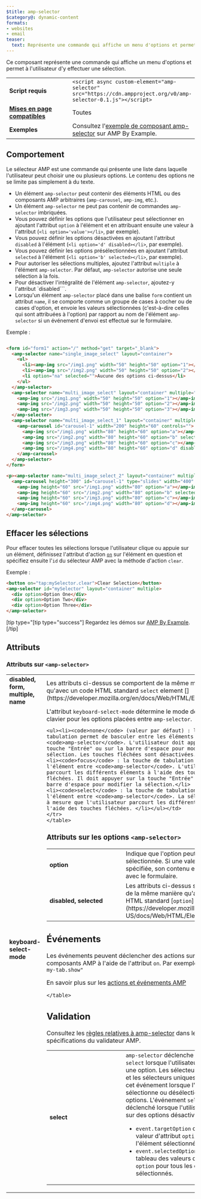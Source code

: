 ```yaml
---
$title: amp-selector
$category@: dynamic-content
formats:
- websites
- email
teaser:
  text: Représente une commande qui affiche un menu d'options et permet à l'utilisateur d'y effectuer une sélection.
---
```




<!--
       Copyright 2016 The AMP HTML Authors. All Rights Reserved.

       Licensed under the Apache License, Version 2.0 (the "License");
     you may not use this file except in compliance with the License.
     You may obtain a copy of the License at

     http://www.apache.org/licenses/LICENSE-2.0

     Unless required by applicable law or agreed to in writing, software
     distributed under the License is distributed on an "AS-IS" BASIS,
     WITHOUT WARRANTIES OR CONDITIONS OF ANY KIND, either express or implied.
     See the License for the specific language governing permissions and
     limitations under the License.
-->



Ce composant représente une commande qui affiche un menu d'options et permet à l'utilisateur d'y effectuer une sélection.

<table>
  <tr>
    <td class="col-fourty" width="40%"><strong>Script requis</strong></td>
    <td><code>&lt;script async custom-element="amp-selector" src="https://cdn.ampproject.org/v0/amp-selector-0.1.js">&lt;/script></code></td>
  </tr>
  <tr>
    <td class="col-fourty"><strong><a href="../../../documentation/guides-and-tutorials/develop/style_and_layout/control_layout.md">Mises en page compatibles</a></strong></td>
    <td>Toutes</td>
  </tr>
  <tr>
    <td class="col-fourty"><strong>Exemples</strong></td>
    <td>Consultez l'<a href="https://ampbyexample.com/components/amp-selector/">exemple de composant amp-selector</a> sur AMP By Example.</td>
  </tr>
</table>


## Comportement <a name="behavior"></a>

Le sélecteur AMP est une commande qui présente une liste dans laquelle l'utilisateur peut choisir une ou plusieurs options. Le contenu des options ne se limite pas simplement à du texte.

* Un élément `amp-selector` peut contenir des éléments HTML ou des composants AMP arbitraires (`amp-carousel`, `amp-img`, etc.).
* Un élément `amp-selector` ne peut pas contenir de commandes `amp-selector` imbriquées.
* Vous pouvez définir les options que l'utilisateur peut sélectionner en ajoutant l'attribut `option` à l'élément et en attribuant ensuite une valeur à l'attribut (`<li option='value'></li>`, par exemple).
* Vous pouvez définir les options désactivées en ajoutant l'attribut `disabled` à l'élément (`<li option='d' disabled></li>`, par exemple).
* Vous pouvez définir les options présélectionnées en ajoutant l'attribut `selected` à l'élément (`<li option='b' selected></li>`, par exemple).
* Pour autoriser les sélections multiples, ajoutez l'attribut `multiple` à l'élément `amp-selector`.  Par défaut, `amp-selector` autorise une seule sélection à la fois.
* Pour désactiver l'intégralité de l'élément `amp-selector`, ajoutez-y l'attribut `disabled```.
* Lorsqu'un élément `amp-selector` placé dans une balise `form` contient un attribut `name`, il se comporte comme un groupe de cases à cocher ou de cases d'option, et envoie les valeurs sélectionnées (c'est-à-dire celles qui sont attribuées à l'option) par rapport au nom de l'élément `amp-selector` si un événement d'envoi est effectué sur le formulaire.

Exemple :

```html

<form id="form1" action="/" method="get" target="_blank">
  <amp-selector name="single_image_select" layout="container">
    <ul>
      <li><amp-img src="/img1.png" width="50" height="50" option="1"></amp-img></li>
      <li><amp-img src="/img2.png" width="50" height="50" option="2"></amp-img></li>
      <li option="na" selected="">Aucune des options ci-dessus</li>
    </ul>
  </amp-selector>
  <amp-selector name="multi_image_select" layout="container" multiple="">
    <amp-img src="/img1.png" width="50" height="50" option="1"></amp-img>
    <amp-img src="/img2.png" width="50" height="50" option="2"></amp-img>
    <amp-img src="/img3.png" width="50" height="50" option="3"></amp-img>
  </amp-selector>
  <amp-selector name="multi_image_select_1" layout="container" multiple="">
    <amp-carousel id="carousel-1" width="200" height="60" controls="">
      <amp-img src="/img1.png" width="80" height="60" option="a"></amp-img>
      <amp-img src="/img2.png" width="80" height="60" option="b" selected=""></amp-img>
      <amp-img src="/img3.png" width="80" height="60" option="c"></amp-img>
      <amp-img src="/img4.png" width="80" height="60" option="d" disabled=""></amp-img>
    </amp-carousel>
  </amp-selector>
</form>

<p><amp-selector name="multi_image_select_2" layout="container" multiple="" form="form1">
  <amp-carousel height="300" id="carousel-1" type="slides" width="400" controls="">
    <amp-img height="60" src="/img1.png" width="80" option="a"></amp-img>
    <amp-img height="60" src="/img2.png" width="80" option="b" selected=""></amp-img>
    <amp-img height="60" src="/img3.png" width="80" option="c"></amp-img>
    <amp-img height="60" src="/img4.png" width="80" option="d"></amp-img>
  </amp-carousel>
</amp-selector>
```

## Effacer les sélections <a name="clearing-selections"></a>

Pour effacer toutes les sélections lorsque l'utilisateur clique ou appuie sur un élément, définissez l'attribut d'action [`on`](../../../documentation/guides-and-tutorials/learn/amp-actions-and-events.md) sur l'élément en question et spécifiez ensuite l'`id` du sélecteur AMP avec la méthode d'action `clear`.

Exemple :

```html
<button on="tap:mySelector.clear">Clear Selection</button>
<amp-selector id="mySelector" layout="container" multiple>
  <div option>Option One</div>
  <div option>Option Two</div>
  <div option>Option Three</div>
</amp-selector>
```

[tip type="[tip type="success"]
Regardez les démos sur [AMP By Example](https://ampbyexample.com/components/amp-selector/).
[/tip]

## Attributs <a name="attributes"></a>

### Attributs sur `<amp-selector>` <a name="attributes-on-"></a>

<table>
  <tr>
    <td width="40%"><strong>disabled, form, multiple, name</strong></td>
    <td>Les attributs ci-dessus se comportent de la même manière qu'avec un code HTML standard <code>select</code> element [](https://developer.mozilla.org/en/docs/Web/HTML/Element/select).</td>
  </tr>
  <tr>
    <td width="40%"><strong>keyboard-select-mode</strong></td>
    <td>L'attribut <code>keyboard-select-mode</code> détermine le mode de navigation au clavier pour les options placées entre <code>amp-selector</code>.

    <ul><li><code>none</code> (valeur par défaut) : la touche de tabulation permet de basculer entre les éléments placés entre <code>amp-selector</code>. L'utilisateur doit appuyer sur la touche "Entrée" ou sur la barre d'espace pour modifier la sélection. Les touches fléchées sont désactivées.</li>
    <li><code>focus</code> : la touche de tabulation active l'élément entre <code>amp-selector</code>. L'utilisateur parcourt les différents éléments à l'aide des touches fléchées. Il doit appuyer sur la touche "Entrée" ou sur la barre d'espace pour modifier la sélection.</li>
    <li><code>select</code> : la touche de tabulation active l'élément entre <code>amp-selector</code>. La sélection change à mesure que l'utilisateur parcourt les différentes options à l'aide des touches fléchées. </li></ul></td>
    </tr>
    </table>

### Attributs sur les options `<amp-selector>` <a name="attributes-on--options"></a>

<table>
  <tr>
    <td width="40%"><strong>option</strong></td>
    <td>Indique que l'option peut être sélectionnée.  Si une valeur est spécifiée, son contenu est envoyé avec le formulaire.</td>
  </tr>
  <tr>
    <td width="40%"><strong>disabled, selected</strong></td>
    <td>Les attributs ci-dessus se comportent de la même manière qu'avec un code HTML standard [<code>option</code>] élément (https://developer.mozilla.org/en-US/docs/Web/HTML/Element/option).
    </td>
  </tr>
</table>

## Événements <a name="events"></a>

Les événements peuvent déclencher des actions sur d'autres composants AMP à l'aide de l'attribut `on`.
Par exemple : `on="select: my-tab.show"`

En savoir plus sur les [actions et événements AMP](../../../documentation/guides-and-tutorials/learn/amp-actions-and-events.md)

<table>
  <tr>
    <td width="40%"><strong>select</strong></td>
    <td><code>amp-selector</code> déclenche l'événement <code>select</code> lorsque l'utilisateur sélectionne une option.
        Les sélecteurs multiples et les sélecteurs uniques déclenchent cet événement lorsque l'utilisateur sélectionne ou désélectionne des options.
        L'événement <code>select</code> n'est pas déclenché lorsque l'utilisateur appuie sur des options désactivées.
        <ul>
        <li>
        <code>event.targetOption</code> contient la valeur d'attribut <code>option</code> de l'élément sélectionné.</li>
          <li>
            <code>event.selectedOptions</code>  contient un tableau des valeurs d'attribut <code>option</code> pour tous les éléments sélectionnés.
          </li>
        </ul></td>
      </tr>

    </table>

## Validation <a name="validation"></a>

Consultez les [règles relatives à amp-selector](https://github.com/ampproject/amphtml/blob/master/extensions/amp-selector/validator-amp-selector.protoascii) dans les spécifications du validateur AMP.
